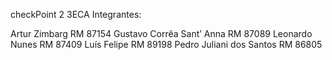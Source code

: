 checkPoint 2
3ECA
Integrantes:

Artur Zimbarg               RM 87154
Gustavo Corrêa Sant’ Anna   RM 87089
Leonardo Nunes              RM 87409
Luís Felipe                 RM 89198
Pedro Juliani dos Santos    RM 86805
